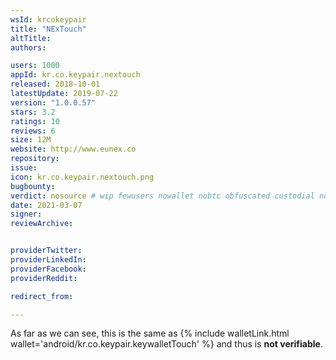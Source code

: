 ```yaml
---
wsId: krcokeypair
title: "NExTouch"
altTitle: 
authors:

users: 1000
appId: kr.co.keypair.nextouch
released: 2018-10-01
latestUpdate: 2019-07-22
version: "1.0.0.57"
stars: 3.2
ratings: 10
reviews: 6
size: 12M
website: http://www.eunex.co
repository: 
issue: 
icon: kr.co.keypair.nextouch.png
bugbounty: 
verdict: nosource # wip fewusers nowallet nobtc obfuscated custodial nosource nonverifiable reproducible bounty defunct
date: 2021-03-07
signer: 
reviewArchive:


providerTwitter: 
providerLinkedIn: 
providerFacebook: 
providerReddit: 

redirect_from:

---
```



As far as we can see, this is the same as
{% include walletLink.html wallet='android/kr.co.keypair.keywalletTouch' %} and thus is **not verifiable**.
